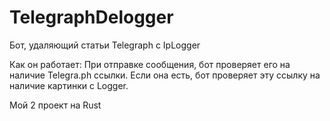 # TelegraphDelogger
Бот, удаляющий статьи Telegraph с IpLogger

Как он работает:
При отправке сообщения, бот проверяет его на наличие Telegra.ph ссылки. Если она есть, бот проверяет эту ссылку на наличие картинки с Logger. 

Мой 2 проект на Rust
